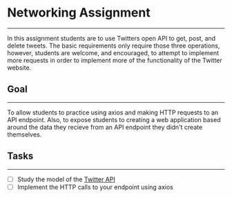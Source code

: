 # Networking Assignment

---

In this assignment students are to use Twitters open API to get, post, and delete tweets. The basic requirements only require those three operations, however, students are welcome, and encouraged, to attempt to implement more requests in order to implement more of the functionality of the Twitter website.


## Goal

---

To allow students to practice using axios and making HTTP requests to an API endpoint. Also, to expose students to creating a web application based around the data they recieve from an API endpoint they didn't create themselves.

## Tasks

---

- [ ] Study the model of the [Twitter API](https://developer.twitter.com/en/docs)
- [ ] Implement the HTTP calls to your endpoint using axios
